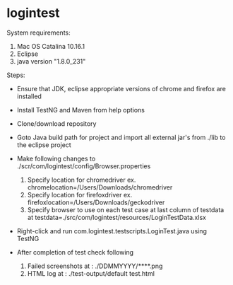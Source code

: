 # logintest

System requirements: 
  1. Mac OS Catalina 10.16.1
  2. Eclipse
  3. java version "1.8.0_231"

Steps:
- Ensure that JDK, eclipse appropriate versions of chrome and firefox are installed
- Install TestNG and Maven from help options
- Clone/download repository
- Goto Java build path for project and import all external jar's from ./lib to the eclipse project
- Make following changes to ./scr/com/logintest/config/Browser.properties
  1. Specify location for chromedriver ex. chromelocation=/Users/Downloads/chromedriver
  2. Specify location for firefoxdriver ex. firefoxlocation=/Users/Downloads/geckodriver
  3. Specify browser to use on each test case at last column of testdata at testdata=./src/com/logintest/resources/LoginTestData.xlsx

- Right-click and run com.logintest.testscripts.LoginTest.java using TestNG
- After completion of test check following
  1. Failed screenshots at :   ./DDMMYYYY/****.png
  2. HTML log at           :   ./test-output/default test.html
